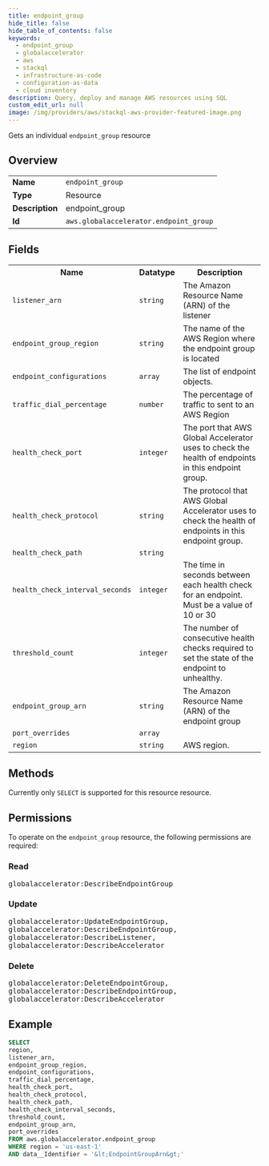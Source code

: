 ```yaml
---
title: endpoint_group
hide_title: false
hide_table_of_contents: false
keywords:
  - endpoint_group
  - globalaccelerator
  - aws
  - stackql
  - infrastructure-as-code
  - configuration-as-data
  - cloud inventory
description: Query, deploy and manage AWS resources using SQL
custom_edit_url: null
image: /img/providers/aws/stackql-aws-provider-featured-image.png
---
```

Gets an individual <code>endpoint_group</code> resource

## Overview
<table><tbody>
<tr><td><b>Name</b></td><td><code>endpoint_group</code></td></tr>
<tr><td><b>Type</b></td><td>Resource</td></tr>
<tr><td><b>Description</b></td><td>endpoint_group</td></tr>
<tr><td><b>Id</b></td><td><code>aws.globalaccelerator.endpoint_group</code></td></tr>
</tbody></table>

## Fields
<table><tbody>
<tr><th>Name</th><th>Datatype</th><th>Description</th></tr>
<tr><td><code>listener_arn</code></td><td><code>string</code></td><td>The Amazon Resource Name (ARN) of the listener</td></tr>
<tr><td><code>endpoint_group_region</code></td><td><code>string</code></td><td>The name of the AWS Region where the endpoint group is located</td></tr>
<tr><td><code>endpoint_configurations</code></td><td><code>array</code></td><td>The list of endpoint objects.</td></tr>
<tr><td><code>traffic_dial_percentage</code></td><td><code>number</code></td><td>The percentage of traffic to sent to an AWS Region</td></tr>
<tr><td><code>health_check_port</code></td><td><code>integer</code></td><td>The port that AWS Global Accelerator uses to check the health of endpoints in this endpoint group.</td></tr>
<tr><td><code>health_check_protocol</code></td><td><code>string</code></td><td>The protocol that AWS Global Accelerator uses to check the health of endpoints in this endpoint group.</td></tr>
<tr><td><code>health_check_path</code></td><td><code>string</code></td><td></td></tr>
<tr><td><code>health_check_interval_seconds</code></td><td><code>integer</code></td><td>The time in seconds between each health check for an endpoint. Must be a value of 10 or 30</td></tr>
<tr><td><code>threshold_count</code></td><td><code>integer</code></td><td>The number of consecutive health checks required to set the state of the endpoint to unhealthy.</td></tr>
<tr><td><code>endpoint_group_arn</code></td><td><code>string</code></td><td>The Amazon Resource Name (ARN) of the endpoint group</td></tr>
<tr><td><code>port_overrides</code></td><td><code>array</code></td><td></td></tr>
<tr><td><code>region</code></td><td><code>string</code></td><td>AWS region.</td></tr>

</tbody></table>

## Methods
Currently only <code>SELECT</code> is supported for this resource resource.

## Permissions

To operate on the <code>endpoint_group</code> resource, the following permissions are required:

### Read
<pre>
globalaccelerator:DescribeEndpointGroup</pre>

### Update
<pre>
globalaccelerator:UpdateEndpointGroup,
globalaccelerator:DescribeEndpointGroup,
globalaccelerator:DescribeListener,
globalaccelerator:DescribeAccelerator</pre>

### Delete
<pre>
globalaccelerator:DeleteEndpointGroup,
globalaccelerator:DescribeEndpointGroup,
globalaccelerator:DescribeAccelerator</pre>


## Example
```sql
SELECT
region,
listener_arn,
endpoint_group_region,
endpoint_configurations,
traffic_dial_percentage,
health_check_port,
health_check_protocol,
health_check_path,
health_check_interval_seconds,
threshold_count,
endpoint_group_arn,
port_overrides
FROM aws.globalaccelerator.endpoint_group
WHERE region = 'us-east-1'
AND data__Identifier = '&lt;EndpointGroupArn&gt;'
```
